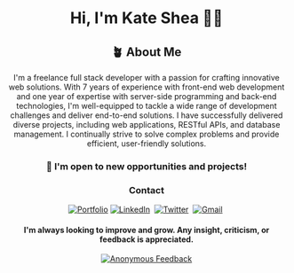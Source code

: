 <div align="center">
  <h1>Hi, I'm Kate Shea ✌🏼</h1>
  <div>
    <h2>🪴 About Me</h2>
    <p align="center">
      I'm a freelance full stack developer with a passion for crafting innovative web solutions. With 7 years of experience with front-end web development and one year of expertise with server-side programming and back-end technologies, I'm well-equipped to tackle a wide range of development challenges and deliver end-to-end solutions. I have successfully delivered diverse projects, including web applications, RESTful APIs, and database management. I continually strive to solve complex problems and provide efficient, user-friendly solutions.
    </p>
  </div>
  <h3>🔭 I'm open to new opportunities and projects!</h3>
  <h3>Contact</h3>
  <p align="center">
    <a href="https://kdshea.com/"><img src="https://img.shields.io/badge/Portfolio-Green?style=flat&logo=ko-fi&logoColor=white" alt="Portfolio"></a>
    <a href="https://www.linkedin.com/in/kdshea/"><img src="https://img.shields.io/badge/LinkedIn-%230077B5.svg?&style=flat&logo=LinkedIn&logoColor=white" alt="LinkedIn" /></a>&nbsp;
    <a href="https://twitter.com/Kate_Shea_"><img src="https://img.shields.io/badge/Twitter-1DA1F2?style=flat&logo=twitter&logoColor=white" alt="Twitter" /></a>&nbsp;
    <a href="mailto:daishea@gmail.com"><img src="https://img.shields.io/badge/Gmail-%23D14836.svg?&style=flat&logo=Gmail&logoColor=white" alt="Gmail"/></a>&nbsp;
  </p>
  <h4>I'm always looking to improve and grow. Any insight, criticism, or feedback is appreciated.</h4>
  <p>
    <a href="https://forms.gle/HnChysz2yCfVaDtk7"><img src="https://img.shields.io/badge/Anonymous%20Feedback-Purple?style=flat&logoColor=white&color=800080" alt="Anonymous Feedback"></a>
  </p>
</div>


